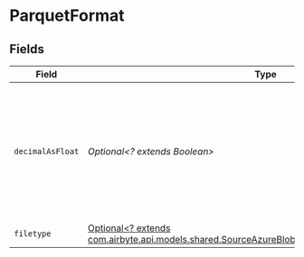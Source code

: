 # ParquetFormat


## Fields

| Field                                                                                                                                                                 | Type                                                                                                                                                                  | Required                                                                                                                                                              | Description                                                                                                                                                           |
| --------------------------------------------------------------------------------------------------------------------------------------------------------------------- | --------------------------------------------------------------------------------------------------------------------------------------------------------------------- | --------------------------------------------------------------------------------------------------------------------------------------------------------------------- | --------------------------------------------------------------------------------------------------------------------------------------------------------------------- |
| `decimalAsFloat`                                                                                                                                                      | *Optional<? extends Boolean>*                                                                                                                                         | :heavy_minus_sign:                                                                                                                                                    | Whether to convert decimal fields to floats. There is a loss of precision when converting decimals to floats, so this is not recommended.                             |
| `filetype`                                                                                                                                                            | [Optional<? extends com.airbyte.api.models.shared.SourceAzureBlobStorageSchemasStreamsFiletype>](../../models/shared/SourceAzureBlobStorageSchemasStreamsFiletype.md) | :heavy_minus_sign:                                                                                                                                                    | N/A                                                                                                                                                                   |
